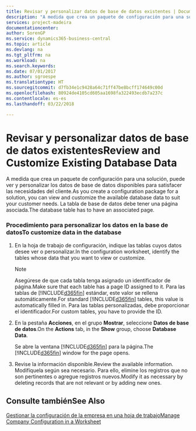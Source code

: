 ```yaml
---
title: Revisar y personalizar datos de base de datos existentes | Documentos de Microsoft
description: "A medida que crea un paquete de configuración para una solución, puede ver y personalizar los datos de base de datos disponibles para satisfacer las necesidades del cliente. La tabla de base de datos debe tener una página asociada."
services: project-madeira
documentationcenter: 
author: SorenGP
ms.service: dynamics365-business-central
ms.topic: article
ms.devlang: na
ms.tgt_pltfrm: na
ms.workload: na
ms.search.keywords: 
ms.date: 07/01/2017
ms.author: sgroespe
ms.translationtype: HT
ms.sourcegitcommit: d7fb34e1c9428a64c71ff47be8bcff174649c00d
ms.openlocfilehash: 80924de4105cd605aa1698fa322493ecdb7a237c
ms.contentlocale: es-es
ms.lasthandoff: 03/22/2018

---
```

# <a name="review-and-customize-existing-database-data"></a><span data-ttu-id="712c6-104">Revisar y personalizar datos de base de datos existentes</span><span class="sxs-lookup"><span data-stu-id="712c6-104">Review and Customize Existing Database Data</span></span>
<span data-ttu-id="712c6-105">A medida que crea un paquete de configuración para una solución, puede ver y personalizar los datos de base de datos disponibles para satisfacer las necesidades del cliente.</span><span class="sxs-lookup"><span data-stu-id="712c6-105">As you create a configuration package for a solution, you can view and customize the available database data to suit your customer needs.</span></span> <span data-ttu-id="712c6-106">La tabla de base de datos debe tener una página asociada.</span><span class="sxs-lookup"><span data-stu-id="712c6-106">The database table has to have an associated page.</span></span>  

### <a name="to-customize-data-in-the-database"></a><span data-ttu-id="712c6-107">Procedimiento para personalizar los datos en la base de datos</span><span class="sxs-lookup"><span data-stu-id="712c6-107">To customize data in the database</span></span>  

1.  <span data-ttu-id="712c6-108">En la hoja de trabajo de configuración, indique las tablas cuyos datos desee ver o personalizar.</span><span class="sxs-lookup"><span data-stu-id="712c6-108">In the configuration worksheet, identify the tables whose data that you want to view or customize.</span></span>  

    > [!NOTE]  
    >  <span data-ttu-id="712c6-109">Asegúrese de que cada tabla tenga asignado un identificador de página.</span><span class="sxs-lookup"><span data-stu-id="712c6-109">Make sure that each table has a page ID assigned to it.</span></span> <span data-ttu-id="712c6-110">Para las tablas de [!INCLUDE[d365fin](includes/d365fin_md.md)] estándar, este valor se rellena automáticamente.</span><span class="sxs-lookup"><span data-stu-id="712c6-110">For standard [!INCLUDE[d365fin](includes/d365fin_md.md)] tables, this value is automatically filled in.</span></span> <span data-ttu-id="712c6-111">Para las tablas personalizadas, debe proporcionar el identificador.</span><span class="sxs-lookup"><span data-stu-id="712c6-111">For custom tables, you have to provide the ID.</span></span>  

2.  <span data-ttu-id="712c6-112">En la pestaña **Acciones**, en el grupo **Mostrar**, seleccione **Datos de base de datos**.</span><span class="sxs-lookup"><span data-stu-id="712c6-112">On the **Actions** tab, in the **Show** group, choose **Database Data**.</span></span>  

     <span data-ttu-id="712c6-113">Se abre la ventana [!INCLUDE[d365fin](includes/d365fin_md.md)] para la página.</span><span class="sxs-lookup"><span data-stu-id="712c6-113">The [!INCLUDE[d365fin](includes/d365fin_md.md)] window for the page opens.</span></span>  

3.  <span data-ttu-id="712c6-114">Revise la información disponible.</span><span class="sxs-lookup"><span data-stu-id="712c6-114">Review the available information.</span></span> <span data-ttu-id="712c6-115">Modifíquela según sea necesario. Para ello, elimine los registros que no son pertinentes o agregue registros nuevos.</span><span class="sxs-lookup"><span data-stu-id="712c6-115">Modify it as necessary by deleting records that are not relevant or by adding new ones.</span></span>  

## <a name="see-also"></a><span data-ttu-id="712c6-116">Consulte también</span><span class="sxs-lookup"><span data-stu-id="712c6-116">See Also</span></span>  
 [<span data-ttu-id="712c6-117">Gestionar la configuración de la empresa en una hoja de trabajo</span><span class="sxs-lookup"><span data-stu-id="712c6-117">Manage Company Configuration in a Worksheet</span></span>](admin-how-to-manage-company-configuration-in-a-worksheet.md)

